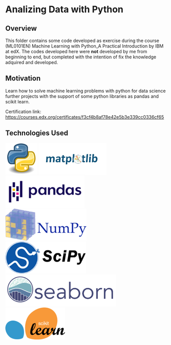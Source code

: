 # Analizing Data with Python
## Overview
This folder contains some code developed as exercise during the course (ML0101EN) Machine Learning with Python_A Practical Introduction by IBM at edX.
The codes developed here were **not** developed by me from beginning to end, but completed with the intention of fix the knowledge adquired and developed.

## Motivation
Learn how to solve machine learning problems with python for data science further projects with the support of some python libraries as pandas and scikit learn.

Certification link:
https://courses.edx.org/certificates/f3cf4b8af78e42e5b3e339cc0336cf65

## Technologies Used
<img src="/images/python.png" height="100"> <img src="/images/matplotlib.jpeg" height="100"> <img src="/images/pandas.png" height="100"> <img src="/images/numpy.png" height="100">
 <img src="/images/scipy.png" height="100">  <img src="/images/seaborn.png" height="100"> <img src="/images/sklearn.png" height="100">




